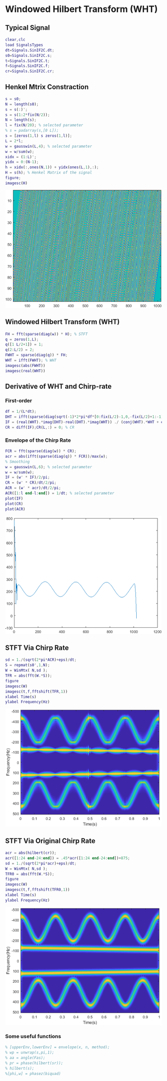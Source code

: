 # Windowed Hilbert Transform (WHT)
## Typical Signal
```matlab
clear,clc
load SignalsTypes
dt=Signals.SinIF2C.dt;
s0=Signals.SinIF2C.s;
t=Signals.SinIF2C.t;
f=Signals.SinIF2C.f;
cr=Signals.SinIF2C.cr;
```
## Henkel Mtrix Constraction
```matlab
s = s0;
N = length(s0);
s = s(:)';
s = s(1:2*fix(N/2));
N = length(s);
l = fix(N/20); % selected parameter
% s = padarray(s,[0 L]);
s = [zeros(1,l) s zeros(1,l)];
L = 2*l;
w = gausswin(L,4); % selected parameter
w = w/sum(w);
xidx = (1:L)';
yidx = 0:(N-1);
h = xidx(:,ones(N,1)) + yidx(ones(L,1),:);
H = s(h); % Henkel Matrix of the signal
figure;
imagesc(H)
```
![Henkel Mtrix Constraction](img/ws.png)

## Windowed Hilbert Transform (WHT)
```matlab
FH = fft(sparse(diag(w)) * H); % STFT
q = zeros(1,L);
q([1 L/2+1]) = 1;
q(2:L/2) = 2;
FWHT = sparse(diag(q)) * FH;
WHT = ifft(FWHT); % WHT
imagesc(abs(FWHT))
imagesc(real(WHT))
```

## Derivative of WHT and Chirp-rate
### First-order 
```matlab
df = 1/(L*dt);
DHT = ifft(sparse(diag(sqrt(-1)*2*pi*df*[0:fix(L/2)-1,0,-fix(L/2)+1:-1])) * FWHT); 
IF = (real(WHT).*imag(DHT)-real(DHT).*imag(WHT)) ./ (conj(WHT).*WHT + eps); % IF
CR = diff(IF);CR(L,:) = 0; % CR
```

### Envelope of the Chirp Rate 

```matlab
FCR = fft(sparse(diag(w)) * CR);
acr = abs(ifft(sparse(diag(q)) * FCR))/max(w);
% Smoothing
w = gausswin(L,6); % selected parameter
w = w/sum(w);
IF = (w' * IF)/2/pi;
CR = (w' * CR)/dt/2/pi;
ACR = (w' * acr)/dt/2/pi;
ACR([1:l end-l:end]) = 1/dt; % selected parameter
plot(IF)
plot(CR)
plot(ACR)
```
![Envelope of the Chirp Rate](img/CR.png)

## STFT Via Chirp Rate

```matlab
sd = 1./(sqrt(2*pi*ACR)+eps)/dt;
S = repmat(s0',1,N);
W = WinMtx( N,sd );
TFR = abs(fft(W.*S));
figure
imagesc(W)
imagesc(t,f,fftshift(TFR,1))
xlabel Time(s)
ylabel Frequency(Hz)
```

![STFT Via Chirp Rate](img/CHT.png)


## STFT Via Original Chirp Rate

```matlab
acr = abs(hilbert(cr));
acr([1:24 end-24:end]) = .45*acr([1:24 end-24:end])+875;
sd = 1./(sqrt(2*pi*acr)+eps)/dt;
W = WinMtx( N,sd );
TFR0 = abs(fft(W.*S));
figure
imagesc(W)
imagesc(t,f,fftshift(TFR0,1))
xlabel Time(s)
ylabel Frequency(Hz)
```
![STFT Via Original Chirp Rate](img/OCHT.png)

### Some useful functions
```matlab
% [upperEnv,lowerEnv] = envelope(x, n, method);
% wp = unwrap(s,pi,1);
% aa = angle(Fas);
% pr = phase(hilbert(sr));
% hilbert(s);
%[phi,w] = phasez(biquad)
```
